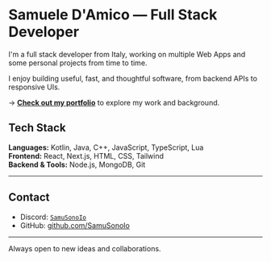 # Samuele D'Amico — Full Stack Developer

I'm a full stack developer from Italy, working on multiple Web Apps and some personal projects from time to time.

I enjoy building useful, fast, and thoughtful software, from backend APIs to responsive UIs.

→ [**Check out my portfolio**](https://www.samueledamico.com/) to explore my work and background.

## Tech Stack

**Languages:** Kotlin, Java, C++, JavaScript, TypeScript, Lua  
**Frontend:** React, Next.js, HTML, CSS, Tailwind  
**Backend & Tools:** Node.js, MongoDB, Git

--- 

## Contact

- Discord: [`SamuSonoIo`](https://discord.com/users/959199862593818695)  
- GitHub: [github.com/SamuSonoIo](https://github.com/SamuSonoIo)

---

Always open to new ideas and collaborations.
